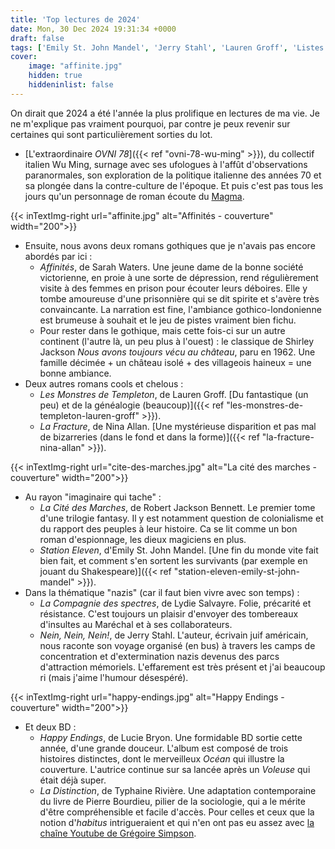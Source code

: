 ```yaml
---
title: 'Top lectures de 2024'
date: Mon, 30 Dec 2024 19:31:34 +0000
draft: false
tags: ['Emily St. John Mandel', 'Jerry Stahl', 'Lauren Groff', 'Listes', 'Lucie Bryon', 'Lydie Salvayre', 'Nina Allan', 'Roman', 'Sarah Waters', 'SFFF', 'Shirley Jackson', 'Typhaine Rivière', 'Wu Ming', 10-18, Rivages-Noir, 'Plon', 'Feux Croisés', Albin Michel Imaginaire, Les Cités Divines, Le Livre de Poche, 10-18, Points, Rivages, Sarbacane, Delcourt, La Découverte]
cover: 
    image: "affinite.jpg"
    hidden: true
    hiddeninlist: false
---
```


On dirait que 2024 a été l'année la plus prolifique en lectures de ma vie. Je ne m'explique pas vraiment pourquoi, par contre je peux revenir sur certaines qui sont particulièrement sorties du lot.

*   [L'extraordinaire _OVNI 78_]({{< ref "ovni-78-wu-ming" >}}), du collectif italien Wu Ming, surnage avec ses ufologues à l'affût d'observations paranormales, son exploration de la politique italienne des années 70 et sa plongée dans la contre-culture de l'époque. Et puis c'est pas tous les jours qu'un personnage de roman écoute du [Magma](https://www.youtube.com/watch?v=u8LUKYSJiY4).

{{< inTextImg-right url="affinite.jpg" alt="Affinités - couverture" width="200">}} 

*   Ensuite, nous avons deux romans gothiques que je n'avais pas encore abordés par ici :
    *   _Affinités_, de Sarah Waters. Une jeune dame de la bonne société victorienne, en proie à une sorte de dépression, rend régulièrement visite à des femmes en prison pour écouter leurs déboires. Elle y tombe amoureuse d'une prisonnière qui se dit spirite et s'avère très convaincante. La narration est fine, l'ambiance gothico-londonienne est brumeuse à souhait et le jeu de pistes vraiment bien fichu.
    *   Pour rester dans le gothique, mais cette fois-ci sur un autre continent (l'autre là, un peu plus à l'ouest) : le classique de Shirley Jackson _Nous avons toujours vécu au château_, paru en 1962. Une famille décimée + un château isolé + des villageois haineux = une bonne ambiance.
*   Deux autres romans cools et chelous :
    *   _Les Monstres de Templeton_, de Lauren Groff. [Du fantastique (un peu) et de la généalogie (beaucoup)]({{< ref "les-monstres-de-templeton-lauren-groff" >}}).
    *   _La Fracture_, de Nina Allan. [Une mystérieuse disparition et pas mal de bizarreries (dans le fond et dans la forme)]({{< ref "la-fracture-nina-allan" >}}).

{{< inTextImg-right url="cite-des-marches.jpg" alt="La cité des marches - couverture" width="200">}} 

*   Au rayon "imaginaire qui tache" :
    *   _La Cité des Marches_, de Robert Jackson Bennett. Le premier tome d'une trilogie fantasy. Il y est notamment question de colonialisme et du rapport des peuples à leur histoire. Ca se lit comme un bon roman d'espionnage, les dieux magiciens en plus.
    *   _Station Eleven_, d'Emily St. John Mandel. [Une fin du monde vite fait bien fait, et comment s'en sortent les survivants (par exemple en jouant du Shakespeare)]({{< ref "station-eleven-emily-st-john-mandel" >}}).
*   Dans la thématique "nazis" (car il faut bien vivre avec son temps) :
    *   _La Compagnie des spectres_, de Lydie Salvayre. Folie, précarité et résistance. C'est toujours un plaisir d'envoyer des tombereaux d'insultes au Maréchal et à ses collaborateurs.
    *   _Nein, Nein, Nein!_, de Jerry Stahl. L'auteur, écrivain juif américain, nous raconte son voyage organisé (en bus) à travers les camps de concentration et d'extermination nazis devenus des parcs d'attraction mémoriels. L'effarement est très présent et j'ai beaucoup ri (mais j'aime l'humour désespéré).

{{< inTextImg-right url="happy-endings.jpg" alt="Happy Endings - couverture" width="200">}} 

*   Et deux BD :
    *   _Happy Endings_, de Lucie Bryon. Une formidable BD sortie cette année, d'une grande douceur. L'album est composé de trois histoires distinctes, dont le merveilleux _Océan_ qui illustre la couverture. L'autrice continue sur sa lancée après un _Voleuse_ qui était déjà super.
    *   _La Distinction_, de Typhaine Rivière. Une adaptation contemporaine du livre de Pierre Bourdieu, pilier de la sociologie, qui a le mérite d'être compréhensible et facile d'accès. Pour celles et ceux que la notion d'_habitus_ intrigueraient et qui n'en ont pas eu assez avec [la chaîne Youtube de Grégoire Simpson](https://www.youtube.com/@gregoiresimpson4123).